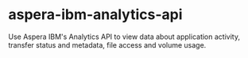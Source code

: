 # aspera-ibm-analytics-api
Use Aspera IBM's Analytics API to view data about application activity, transfer status and metadata, file access and volume usage.
